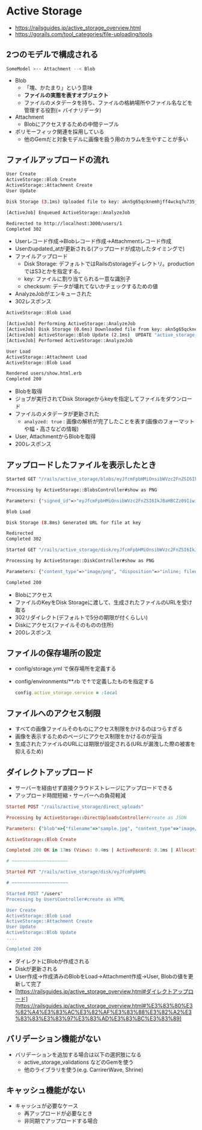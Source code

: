 # Active Storage
- https://railsguides.jp/active_storage_overview.html
- https://gorails.com/tool_categories/file-uploading/tools

## 2つのモデルで構成される

```bash
SomeModel >-- Attachment --< Blob
```

- Blob
    - 「塊、かたまり」という意味
    - **ファイルの実態を表すオブジェクト**
    - ファイルのメタデータを持ち、ファイルの格納場所やファイル名などを管理する役割(= バイナリデータ)
- Attachment
    - Blobにアクセスするための中間テーブル
- ポリモーフィック関連を採用している
    - 他のGemだと対象モデルに画像を扱う用のカラムを生やすことが多い

## ファイルアップロードの流れ

```bash
User Create
ActiveStorage::Blob Create
ActiveStorage::Attachment Create
User Update

Disk Storage (3.1ms) Uploaded file to key: akn5g65qcknemhjff4wckq7u735j (checksum: pgr4sMPfB8TTMYIoGVMS6w==)

[ActiveJob] Enqueued ActiveStorage::AnalyzeJob

Redirected to http://localhost:3000/users/1
Completed 302
```

- Userレコード作成→Blobレコード作成→Attachmentレコード作成
- Userのupdated_atが更新される(アップロードが成功したタイミングで)
- ファイルアップロード
    - Disk Storage: デフォルトではRailsのstorageディレクトリ。productionではS3とかを指定する。
    - key: ファイルに割り当てられる一意な識別子
    - checksum: データが壊れてないかチェックするための値
- AnalyzeJobがエンキューされた
- 302レスポンス

```bash
ActiveStorage::Blob Load

[ActiveJob] Performing ActiveStorage::AnalyzeJob
[ActiveJob] Disk Storage (0.6ms) Downloaded file from key: akn5g65qcknemhjff4wckq7u735j
[ActiveJob] ActiveStorage::Blob Update (2.1ms)  UPDATE "active_storage_blobs" SET "metadata" = ? WHERE "active_storage_blobs"."id" = ?  [["metadata", "{\"identified\":true,\"analyzed\":true}"], ["id", 1]]
[ActiveJob] Performed ActiveStorage::AnalyzeJob

User Load
ActiveStorage::Attachment Load
ActiveStorage::Blob Load

Rendered users/show.html.erb
Completed 200
```

- Blobを取得
- ジョブが実行されてDisk Storageからkeyを指定してファイルをダウンロード
- ファイルのメタデータが更新された
    - `analyzed: true` : 画像の解析が完了したことを表す(画像のフォーマットや幅・高さなどの情報)
- User, AttachmentからBlobを取得
- 200レスポンス

## アップロードしたファイルを表示したとき

```bash
Started GET "/rails/active_storage/blobs/eyJfcmFpbHMiOnsibWVzc2FnZSI6IkJBaHBCZz09IiwiZXhwIjpudWxsLCJwdXIiOiJibG9iX2lkIn19--1135d6255dfc40eeb97271a21bd3663aacb20cca/sample.png"

Processing by ActiveStorage::BlobsController#show as PNG

Parameters: {"signed_id"=>"eyJfcmFpbHMiOnsibWVzc2FnZSI6IkJBaHBCZz09IiwiZXhwIjpudWxsLCJwdXIiOiJibG9iX2lkIn19--1135d6255dfc40eeb97271a21bd3663aacb20cca", "filename"=>"sample"}

Blob Load

Disk Storage (8.8ms) Generated URL for file at key

Redirected
Completed 302

Started GET "/rails/active_storage/disk/eyJfcmFpbHMiOnsibWVzc2FnZSI6IkJBaDdDRG9JYTJWNVNTSWhZV3R1TldjMk5YRmphMjVsYldocVptWTBkMk5yY1RkMU56TTFhZ1k2QmtWVU9oQmthWE53YjNOcGRHbHZia2tpUldsdWJHbHVaVHNnWm1sc1pXNWhiV1U5SW5CcGJtRndYMjluY0M1d2JtY2lPeUJtYVd4bGJtRnRaU285VlZSR0xUZ25KM0JwYm1Gd1gyOW5jQzV3Ym1jR093WlVPaEZqYjI1MFpXNTBYM1I1Y0dWSklnNXBiV0ZuWlM5d2JtY0dPd1pVIiwiZXhwIjoiMjAyMy0wNC0wMVQwNTozNTo1OS42NThaIiwicHVyIjoiYmxvYl9rZXkifX0=--248a1c1badd7903ae9cacade7121973a8c99f47f/pinap_ogp.png?content_type=image%2Fpng&disposition=inline%3B+filename%3D%22pinap_ogp.png%22%3B+filename%2A%3DUTF-8%27%27sample.png"

Processing by ActiveStorage::DiskController#show as PNG

Parameters: {"content_type"=>"image/png", "disposition"=>"inline; filename=\"pinap_ogp.png\"; filename*=UTF-8''pinap_ogp.png", "encoded_key"=>"eyJfcm....", "filename"=>"sample"}

Completed 200
```

- Blobにアクセス
- ファイルのKeyをDisk Storageに渡して、生成されたファイルのURLを受け取る
- 302リダイレクト(デフォルトで5分の期限が付くらしい)
- Diskにアクセス(ファイルそのものの住所)
- 200レスポンス

## ファイルの保存場所の設定

- config/storage.yml で保存場所を定義する
- config/environments/**.rb で↑で定義したものを指定する
    
    ```ruby
    config.active_storage.service = :local
    ```
    

## ファイルへのアクセス制限

- すべての画像ファイルそのものにアクセス制限をかけるのはつらすぎる
- 画像を表示するためのページにアクセス制限をかけるのが妥当
- 生成されたファイルのURLには期限が設定される(URLが漏洩した際の被害を抑えるため)

## ダイレクトアップロード

- サーバーを経由せず直接クラウドストレージにアップロードできる
- アップロード時間短縮・サーバーへの負荷軽減

```ruby
Started POST "/rails/active_storage/direct_uploads"

Processing by ActiveStorage::DirectUploadsController#create as JSON

Parameters: {"blob"=>{"filename"=>"sample.jpg", "content_type"=>"image/jpeg", "byte_size"=>275507, "checksum"=>"WK8YEszi7qla+wEjgFYYrA=="}, "direct_upload"=>{"blob"=>{"filename"=>"sample.jpg", "content_type"=>"image/jpeg", "byte_size"=>275507, "checksum"=>"WK8YEszi7qla+wEjgFYYrA=="}}}

ActiveStorage::Blob Create

Completed 200 OK in 17ms (Views: 0.4ms | ActiveRecord: 8.1ms | Allocations: 5787)

# ~~~~~~~~~~~~~~~~~~~~~

Started PUT "/rails/active_storage/disk/eyJfcmFpbHMi

# ~~~~~~~~~~~~~~~~~~~~~

Started POST "/users"
Processing by UsersController#create as HTML

User Create
ActiveStorage::Blob Load
ActiveStorage::Attachment Create
User Update
ActiveStorage::Blob Update
....

Completed 200

```

- ダイレクトにBlobが作成される
- Diskが更新される
- User作成→作成済みのBlobをLoad→Attachment作成→User, Blobの値を更新して完了
- [https://railsguides.jp/active_storage_overview.html#ダイレクトアップロード](https://railsguides.jp/active_storage_overview.html#%E3%83%80%E3%82%A4%E3%83%AC%E3%82%AF%E3%83%88%E3%82%A2%E3%83%83%E3%83%97%E3%83%AD%E3%83%BC%E3%83%89)

## バリデーション機能がない

- バリデーションを追加する場合は以下の選択肢になる
    - active_storage_validations などのGemを使う
    - 他のライブラリを使う(e.g. CarrirerWave, Shrine)

## キャッシュ機能がない

- キャッシュが必要なケース
    - 再アップロードが必要なとき
    - 非同期でアップロードする場合
